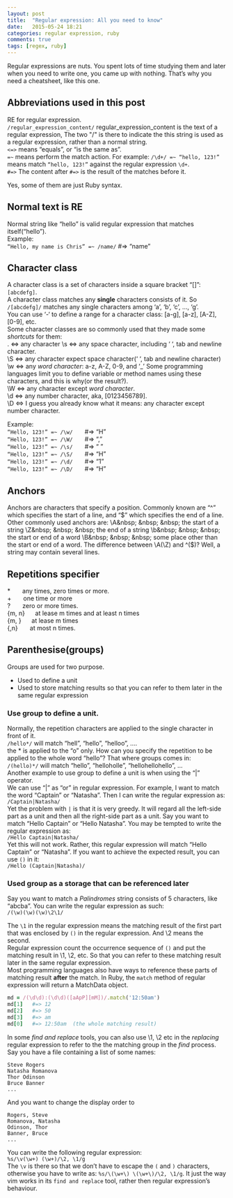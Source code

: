 ```yaml
---    
layout: post    
title:  "Regular expression: All you need to know"     
date:   2015-05-24 18:21  
categories: regular expression, ruby  
comments: true  
tags: [regex, ruby]
---  
```

Regular expressions are nuts. You spent lots of time studying them and later when you need to write one, you came up with nothing. That’s why you need a cheatsheet, like this one.  

## Abbreviations used in this post  

RE for regular expression.        
`/regular_expression_content/`   regular\_expression\_content is the text of a regular expression, The two "/" is there to indicate the this string is used as a regular expression, rather than a normal string.   
`<=>`   means “equals”, or “is the same as”.    
`=~`    means perform the match action. For example: `/\d+/ =~ “hello, 123!”` means match `“hello, 123!”` against the regular expression `\d+`.    
`#=>`   The content after `#=>` is the result of the matches before it.     

Yes, some of them are just Ruby syntax.    

## Normal text is RE  

Normal string like “hello” is valid regular expression that matches itself(“hello”).    
Example:    
`“Hello, my name is Chris” =~ /name/`   #=> “name”   

## Character class  

A character class is a set of characters inside a square bracket “[]”: `[abcdefg]`.    
A character class matches any **single** characters consists of it. So `/[abcdefg]/` matches any single characters among ‘a’, ‘b’, ‘c’, ..., ‘g’.    
You can use ‘-‘ to define a range for a  character class: [a-g], [a-z], [A-Z], [0-9], etc.    
Some  character classes are so commonly used that they made some *shortcuts* for them:    
.  <=> any character
\s <=> any space character, including ‘ ‘, tab and newline character.      
\S <=> any character expect space character(‘ ‘, tab and newline character)    
\w <=> any *word character*: a-z, A-Z, 0-9, and ‘\_’ Some programming languages limit you to define variable or method names using these characters, and this is why(or the result?).    
\W <=> any character except *word character*.    
\d <=> any number character, aka, [0123456789].    
\D <=> I guess you already know what it means: any character except number character.    

Example:    
`“Hello, 123!” =~ /\w/`     &nbsp; &nbsp; &nbsp; #=> “H”     
`“Hello, 123!” =~ /\W/`     &nbsp; &nbsp; &nbsp;  #=> “,”    
`“Hello, 123!” =~ /\s/`     &nbsp; &nbsp; &nbsp;  #=> “ ”    
`“Hello, 123!” =~ /\S/`     &nbsp; &nbsp; &nbsp;  #=> “H”    
`“Hello, 123!” =~ /\d/`    &nbsp; &nbsp; &nbsp;   #=> “1”    
`“Hello, 123!” =~ /\D/`     &nbsp; &nbsp; &nbsp;  #=> “H”    

## Anchors  

Anchors are characters that specify a position. Commonly known are “^” which specifies the start of a line, and “$” which specifies the end of a line. Other commonly used anchors are:    
\A&nbsp; &nbsp; &nbsp;  the start of a string    
\Z&nbsp; &nbsp; &nbsp;  the end of a string    
\b&nbsp; &nbsp; &nbsp;  the start or end of a word    
\B&nbsp; &nbsp; &nbsp;  some place other than the start or end of a word.  
The difference between \A(\Z) and ^($)? Well, a string may contain several lines.  


## Repetitions specifier  

\*  &nbsp; &nbsp; &nbsp; any times, zero times or more.  
\+  &nbsp; &nbsp; &nbsp; one time or more  
?   &nbsp; &nbsp; &nbsp; zero or more times.  
{m, n}   &nbsp; &nbsp; &nbsp;at lease m times and at least n times  
{m, }    &nbsp; &nbsp; &nbsp;at lease m times  
{,n}  &nbsp; &nbsp; &nbsp; at most n times.  

## Parenthesise(groups)  

Groups are used for two purpose.   
- Used to define a unit  
- Used to store matching results so that you can refer to them later in the same regular expression  

### Use group to define a unit.  

Normally, the repetition characters are applied to the single character in front of it.  
`/hello*/`  will match “hell”, “hello”, “helloo”, ....  
the \* is applied to the “o” only. How can you specify the repetition to be applied to the whole word “hello”? That where groups comes in:  
`/(hello)*/`  will match “hello”, “helloholle”, “hellohellohello”, ...  
Another example to use group to define a unit is when using the “|” operator.  
We can use “|” as “or” in regular expression. For example, I want to match the word “Captain” or “Natasha”. Then I can write the regular expression as:  
`/Captain|Natasha/`  
Yet the problem with `|` is that it is very greedy. It will regard all the left-side part as a unit and then all the right-side part as a unit. Say you want to match “Hello Captain” or “Hello Natasha”. You may be tempted to write the regular expression as:  
`/Hello Captain|Natasha/`  
Yet this will not work. Rather, this regular expression will match “Hello Captain” or “Natasha”.  If you want to achieve the expected result, you can use `()` in it:  
`/Hello (Captain|Natasha)/`  

### Used group as a storage that can be referenced later  

Say you want to match a *Palindromes* string consists of 5 characters, like “abcba”. You can write the regular expression as such:  
`/(\w)(\w)(\w)\2\1/`  

The `\1` in the regular expression means the matching result of the first part that was enclosed by `()` in the regular expression. And \2 means the second.   
Regular expression count the occurrence sequence of `()` and put the matching result in \1, \2, etc. So that you can refer to these matching result later in the same regular expression.   
Most programming languages also have ways to reference these parts of matching result **after** the match. In Ruby, the `match` method of regular expression will return a MatchData object.  

```Ruby  
md = /(\d\d):(\d\d)([aApP][mM])/.match('12:50am')  
md[1]   #=> 12  
md[2]   #=> 50  
md[3]   #=> am  
md[0]   #=> 12:50am  (the whole matching result)  
```  

In some *find and replace* tools, you can also use \1, \2 etc in the *replacing* regular expression to refer to the the matching group in the *find* process.  
Say you have a file containing a list of some names:  

```
Steve Rogers  
Natasha Romanova  
Thor Odinson  
Bruce Banner  
...  
```

And you want to change the display order to   

```
Rogers, Steve  
Romanova, Natasha  
Odinson, Thor  
Banner, Bruce  
...  
```

You can write the following regular expression:  
`%s/\v(\w+) (\w+)/\2, \1/g`  
The `\v` is there so that we don’t have to escape the `(` and `)` characters, otherwise you have to write as:  `%s/\(\w+\) \(\w+\)/\2, \1/g`. It just the way vim works in its `find and replace` tool, rather then regular expression’s behaviour.  
